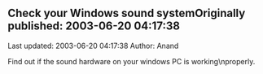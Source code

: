 ## Check your Windows sound systemOriginally published: 2003-06-20 04:17:38 
Last updated: 2003-06-20 04:17:38 
Author: Anand  
 
Find out if the sound hardware on your windows PC is working\nproperly.